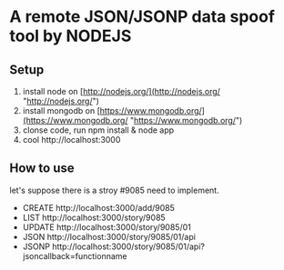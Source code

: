 # A remote JSON/JSONP data spoof tool by NODEJS  #

## Setup ##
1. install node on [http://nodejs.org/](http://nodejs.org/ "http://nodejs.org/")
2. install mongodb on [https://www.mongodb.org/](https://www.mongodb.org/ "https://www.mongodb.org/")
3. clonse code, run npm install & node app
4. cool http://localhost:3000

## How to use ##

let's suppose there is a stroy #9085 need to implement.

- CREATE http://localhost:3000/add/9085
- LIST http://localhost:3000/story/9085
- UPDATE http://localhost:3000/story/9085/01
- JSON http://localhost:3000/story/9085/01/api
- JSONP http://localhost:3000/story/9085/01/api?jsoncallback=functionname
